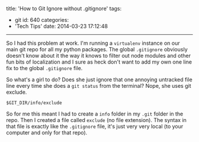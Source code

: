 title: 'How to Git Ignore without .gitignore'
tags:
  - git
id: 640
categories:
  - 'Tech Tips'
date: 2014-03-23 17:12:48
---

So I had this problem at work. I'm running a `virtualenv` instance on our main git repo for all my python packages. The global `.gitignore` obviously doesn't know about it the way it knows to filter out node modules and other fun bits of localization and I sure as heck don't want to add my own one line fix to the global `.gitignore` file.

So what's a girl to do? Does she just ignore that one annoying untracked file line every time she does a `git status` from the terminal? Nope, she uses git exclude.

    $GIT_DIR/info/exclude

So for me this meant I had to create a `info` folder in my `.git` folder in the repo. Then I created a file called `exclude` (no file extension). The syntax in that file is exactly like the `.gitignore` file, it's just very very local (to your computer and only for that repo).